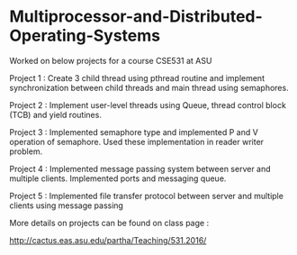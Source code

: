 # Multiprocessor-and-Distributed-Operating-Systems

Worked on below projects for a course CSE531 at ASU

Project 1 : Create 3 child thread using pthread routine and implement synchronization between child threads and main thread using semaphores.

Project 2 : Implement user-level threads using Queue, thread control block (TCB) and yield routines.

Project 3 : Implemented semaphore type and implemented P and V operation of semaphore. Used these implementation in reader writer problem.

Project 4 : Implemented message passing system between server and multiple clients. Implemented ports and messaging queue.

Project 5 : Implemented file transfer protocol between server and multiple clients using message passing

More details on projects can be found on class page :

http://cactus.eas.asu.edu/partha/Teaching/531.2016/
